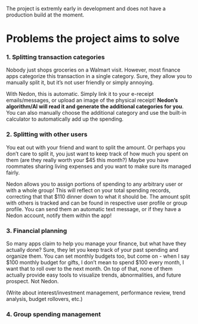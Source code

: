 The project is extremly early in development and does not have a production build at the moment.

# Problems the project aims to solve

### 1. Splitting transaction categories

Nobody just shops groceries on a Walmart visit. However, most finance apps categorize this transaction in a single category. Sure, they allow you to manually split it, but it’s not user friendly or simply annoying.

With Nedon, this is automatic. Simply link it to your e-receipt emails/messages, or upload an image of the physical receipt! **Nedon’s algorithm/AI will read it and generate the additional categories for you**. You can also manually choose the additional category and use the built-in calculator to automatically add up the spending.

### 2. Splitting with other users

You eat out with your friend and want to split the amount. Or perhaps you don’t care to split it, you just want to keep track of how much you spent on them (are they really worth your $45 this month?) Maybe you have roommates sharing living expenses and you want to make sure its managed fairly.

Nedon allows you to assign portions of spending to any arbitrary user or with a whole group! This will reflect on your total spending records, correcting that that $110 dinner down to what it should be. The amount split with others is tracked and can be found in respective user profile or group profile. You can send them an automatic text message, or if they have a Nedon account, notify them within the app!

### 3. Financial planning

So many apps claim to help you manage your finance, but what have they actually done? Sure, they let you keep track of your past spending and organize them. You can set monthly budgets too, but come on - when I say $100 monthly budget for gifts, I don’t mean to spend $100 every month, I want that to roll over to the next month. On top of that, none of them actually provide easy tools to visualize trends, abnormalities, and future prospect. Not Nedon.

(Write about interest/investment management, performance review, trend analysis, budget rollovers, etc.)

### 4. Group spending management
